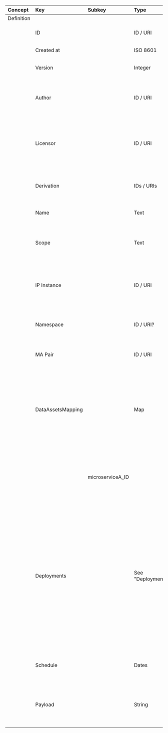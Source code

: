 
<style>
  .md-typeset h1,
  .md-content__button {
    display: none;
  }
</style>
| Concept    | Key               | Subkey           | Type              | Example Value                                                                                   | Comment                                                                                                                                                                                                                                                             | Condition   |
|:-----------|:------------------|:-----------------|:------------------|:------------------------------------------------------------------------------------------------|:--------------------------------------------------------------------------------------------------------------------------------------------------------------------------------------------------------------------------------------------------------------------|:------------|
| Definition |                   |                  |                   |                                                                                                 |                                                                                                                                                                                                                                                                     |             |
|            | ID                |                  | ID / URI          | 123e4567-e89b-12d3-a456-426614174000                                                            | Unique identifier for the DMA Tuple                                                                                                                                                                                                                                 | auto        |
|            | Created at        |                  | ISO 8601          | 2021-05-01T00:00:00Z                                                                            | Date of creation                                                                                                                                                                                                                                                    | auto        |
|            | Version           |                  | Integer           | 21                                                                                              | Version number of the DMA Tuple                                                                                                                                                                                                                                     |             |
|            | Author            |                  | ID / URI          | person_123e4567-e89b-12d3 (auto)                                                                | Identifier of the Author of the MA Pair (NB: Entity for author is referenced)                                                                                                                                                                                       | auto        |
|            | Licensor          |                  | ID / URI          | legal_entity_123e4567-e89b-12d3 (auto)                                                          | Identifier of the Legal Entity licensing the the MA Pair (NB: Entity for Licensor is referenced)                                                                                                                                                                    | auto        |
|            | Derivation        |                  | IDs / URIs        | dma_tuple_123e4567-e89b-12d3 (auto)                                                             | In case of derivation, references to parent / child (optional)                                                                                                                                                                                                      | auto        |
|            | Name              |                  | Text              | Pressure drop for the injection in hall 3                                                       | Short name to identify the DMA Tuple                                                                                                                                                                                                                                |             |
|            | Scope             |                  | Text              | Effectiveness of the mold closing process                                                       | Short description of the scope of the DMA Tuple (human readable)                                                                                                                                                                                                    |             |
|            | IP Instance       |                  | ID / URI          | ip_instance_123e4567-e89b-12d3                                                                  | Identifier of the IP Instance the DMA Tuple is valid for (NB: Entity for IP Instance is referenced)                                                                                                                                                                 |             |
|            | Namespace         |                  | ID / URI?         | namespace_123e4567-e89b-12d3                                                                    | Context to interpret the associated information (optional?)                                                                                                                                                                                                         |             |
|            | MA Pair           |                  | ID / URI          | ma_pair_123e4567-e89b-12d3                                                                      | Identifier of the MA Pair associated to the DMA Tuple                                                                                                                                                                                                               |             |
|            | DataAssetsMapping |                  | Map               | { "microserviceA_ID": "data_123e4567-e89b-12d3", "microserviceB_ID": "data_234e4567-e89b-23d4"} | Mapping the available Data assets in this DMA Tuple to available Microservices. Required if Data assets are required. Not all microservices need a Data asset.                                                                                                      |             |
|            |                   | microserviceA_ID |                   | data_123e4567-e89b-12d3                                                                         | 1:1 relationship between a Microservice and a Data asset, specified by their IDs                                                                                                                                                                                    |             |
|            | Deployments       |                  | See "Deployments" | deployments_123e4567-e89b-12d3                                                                  | Characteristics of the Deployment for every Microservice associated to the DMA Tuple (NB: Entities for the available deployment infrastructures to be provided by DB Solution and selected for DMA Tuple. No deployment entity metadata structure currently exists) |             |
|            | Schedule          |                  | Dates             | R90/2021-05-01T00:00:00Z/PT48H                                                                  | Days and hours the DMA Tuple will be active (optional)                                                                                                                                                                                                              |             |
|            | Payload           |                  | String            | {‘injectionMold’: ‘Circuit Case’}                                                               | User-defined key-value pairs: JSON string with additional information (optional)                                                                                                                                                                                    |             |